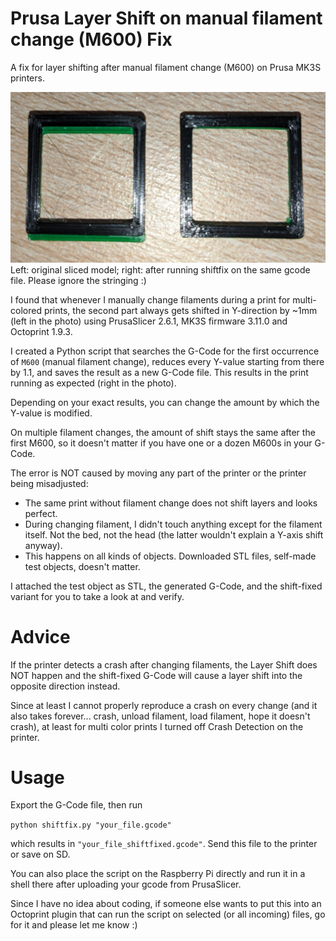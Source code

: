 # Prusa Layer Shift on manual filament change (M600) Fix
A fix for layer shifting after manual filament change (M600) on Prusa MK3S printers.

![left: original sliced model; right: after running shiftfix on the same gcode file](shift.png)
Left: original sliced model; right: after running shiftfix on the same gcode file. Please ignore the stringing :)

I found that whenever I manually change filaments during a print for multi-colored prints, the second part always gets shifted in Y-direction by ~1mm (left in the photo) using PrusaSlicer 2.6.1, MK3S firmware 3.11.0 and Octoprint 1.9.3.

I created a Python script that searches the G-Code for the first occurrence of `M600` (manual filament change), reduces every Y-value starting from there by 1.1, and saves the result as a new G-Code file. This results in the print running as expected (right in the photo).

Depending on your exact results, you can change the amount by which the Y-value is modified.

On multiple filament changes, the amount of shift stays the same after the first M600, so it doesn't matter if you have one or a dozen M600s in your G-Code.

The error is NOT caused by moving any part of the printer or the printer being misadjusted:
- The same print without filament change does not shift layers and looks perfect.
- During changing filament, I didn't touch anything except for the filament itself. Not the bed, not the head (the latter wouldn't explain a Y-axis shift anyway).
- This happens on all kinds of objects. Downloaded STL files, self-made test objects, doesn't matter.

I attached the test object as STL, the generated G-Code, and the shift-fixed variant for you to take a look at and verify.

# Advice

If the printer detects a crash after changing filaments, the Layer Shift does NOT happen and the shift-fixed G-Code will cause a layer shift into the opposite direction instead.

Since at least I cannot properly reproduce a crash on every change (and it also takes forever... crash, unload filament, load filament, hope it doesn't crash), at least for multi color prints I turned off Crash Detection on the printer.

# Usage

Export the G-Code file, then run 

`python shiftfix.py "your_file.gcode"`

which results in `"your_file_shiftfixed.gcode"`. Send this file to the printer or save on SD.

You can also place the script on the Raspberry Pi directly and run it in a shell there after uploading your gcode from PrusaSlicer.

Since I have no idea about coding, if someone else wants to put this into an Octoprint plugin that can run the script on selected (or all incoming) files, go for it and please let me know :)
